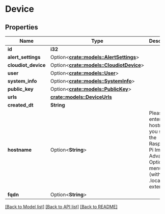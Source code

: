 # Device

## Properties

Name | Type | Description | Notes
------------ | ------------- | ------------- | -------------
**id** | **i32** |  | [readonly]
**alert_settings** | Option<[**crate::models::AlertSettings**](AlertSettings.md)> |  | [readonly]
**cloudiot_device** | Option<[**crate::models::CloudiotDevice**](CloudiotDevice.md)> |  | [readonly]
**user** | Option<[**crate::models::User**](User.md)> |  | [readonly]
**system_info** | Option<[**crate::models::SystemInfo**](SystemInfo.md)> |  | [readonly]
**public_key** | Option<[**crate::models::PublicKey**](PublicKey.md)> |  | [readonly]
**urls** | [**crate::models::DeviceUrls**](Device_urls.md) |  | 
**created_dt** | **String** |  | [readonly]
**hostname** | Option<**String**> | Please enter the hostname you set in the Raspberry Pi Imager's Advanced Options menu (without .local extension) | [optional]
**fqdn** | Option<**String**> |  | [optional]

[[Back to Model list]](../README.md#documentation-for-models) [[Back to API list]](../README.md#documentation-for-api-endpoints) [[Back to README]](../README.md)


